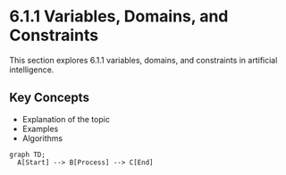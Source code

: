 # 6.1.1 Variables, Domains, and Constraints

This section explores 6.1.1 variables, domains, and constraints in artificial intelligence.

## Key Concepts
- Explanation of the topic
- Examples
- Algorithms

```mermaid
graph TD;
  A[Start] --> B[Process] --> C[End]
```
